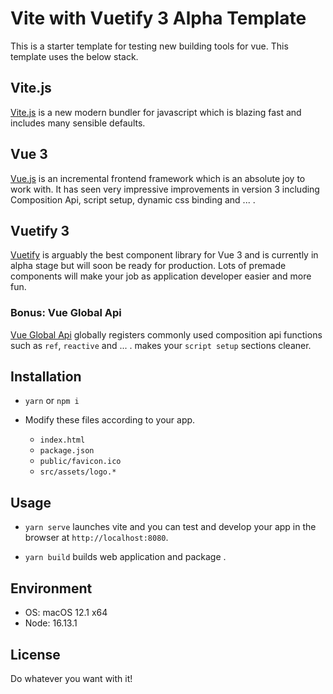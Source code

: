 # Vite with Vuetify 3 Alpha Template
This is a starter template for testing new building tools for vue. This template uses the below stack.

## Vite.js
[Vite.js](https://vitejs.dev/) is a new modern bundler for javascript which is blazing fast and includes many sensible defaults.

## Vue 3
[Vue.js](https://vuejs.org/) is an incremental frontend framework which is an absolute joy to work with. It has seen very impressive improvements in version 3 including Composition Api, script setup, dynamic css binding and ... .

## Vuetify 3
[Vuetify](https://vuetifyjs.com/) is arguably the best component library for Vue 3 and is currently in alpha stage but will soon be ready for production. Lots of premade components will make your job as application developer easier and more fun.

### Bonus: Vue Global Api
[Vue Global Api](https://github.com/antfu/vue-global-api) globally registers commonly used composition api functions such as `ref`, `reactive` and ... . makes your `script setup` sections cleaner.

## Installation

- `yarn`  or `npm i`

- Modify these files according to your app.
  - `index.html`
  - `package.json`
  - `public/favicon.ico`
  - `src/assets/logo.*`

## Usage

- `yarn serve` launches vite and you can test and develop your app in the browser at `http://localhost:8080`.

- `yarn build` builds web application and package .

## Environment
- OS:    macOS 12.1 x64
- Node:  16.13.1

## License
Do whatever you want with it!
